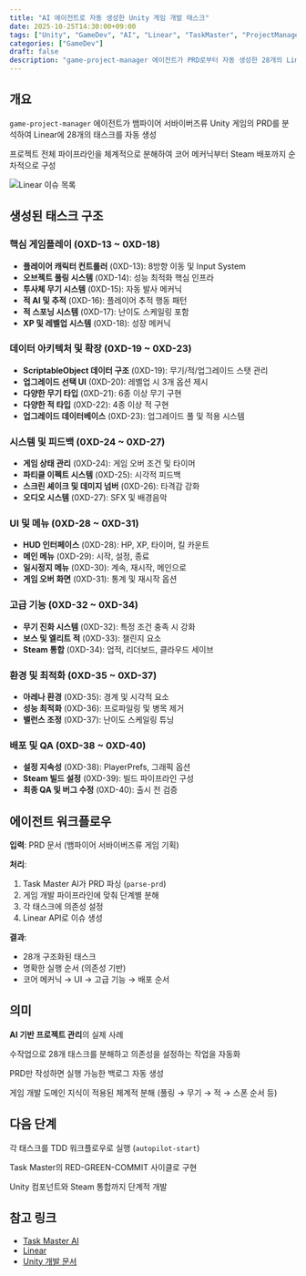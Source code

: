 ```yaml
---
title: "AI 에이전트로 자동 생성한 Unity 게임 개발 태스크"
date: 2025-10-25T14:30:00+09:00
tags: ["Unity", "GameDev", "AI", "Linear", "TaskMaster", "ProjectManagement"]
categories: ["GameDev"]
draft: false
description: "game-project-manager 에이전트가 PRD로부터 자동 생성한 28개의 Linear 이슈 - 뱀파이어 서바이버즈류 게임 개발 전체 파이프라인"
---
```


## 개요

`game-project-manager` 에이전트가 뱀파이어 서바이버즈류 Unity 게임의 PRD를 분석하여 Linear에 28개의 태스크를 자동 생성

프로젝트 전체 파이프라인을 체계적으로 분해하여 코어 메커닉부터 Steam 배포까지 순차적으로 구성

![Linear 이슈 목록](/images/posts/2025-10/linear-issues.png)

## 생성된 태스크 구조

### 핵심 게임플레이 (0XD-13 ~ 0XD-18)
- **플레이어 캐릭터 컨트롤러** (0XD-13): 8방향 이동 및 Input System
- **오브젝트 풀링 시스템** (0XD-14): 성능 최적화 핵심 인프라
- **투사체 무기 시스템** (0XD-15): 자동 발사 메커닉
- **적 AI 및 추적** (0XD-16): 플레이어 추적 행동 패턴
- **적 스포닝 시스템** (0XD-17): 난이도 스케일링 포함
- **XP 및 레벨업 시스템** (0XD-18): 성장 메커닉

### 데이터 아키텍처 및 확장 (0XD-19 ~ 0XD-23)
- **ScriptableObject 데이터 구조** (0XD-19): 무기/적/업그레이드 스탯 관리
- **업그레이드 선택 UI** (0XD-20): 레벨업 시 3개 옵션 제시
- **다양한 무기 타입** (0XD-21): 6종 이상 무기 구현
- **다양한 적 타입** (0XD-22): 4종 이상 적 구현
- **업그레이드 데이터베이스** (0XD-23): 업그레이드 풀 및 적용 시스템

### 시스템 및 피드백 (0XD-24 ~ 0XD-27)
- **게임 상태 관리** (0XD-24): 게임 오버 조건 및 타이머
- **파티클 이펙트 시스템** (0XD-25): 시각적 피드백
- **스크린 셰이크 및 데미지 넘버** (0XD-26): 타격감 강화
- **오디오 시스템** (0XD-27): SFX 및 배경음악

### UI 및 메뉴 (0XD-28 ~ 0XD-31)
- **HUD 인터페이스** (0XD-28): HP, XP, 타이머, 킬 카운트
- **메인 메뉴** (0XD-29): 시작, 설정, 종료
- **일시정지 메뉴** (0XD-30): 계속, 재시작, 메인으로
- **게임 오버 화면** (0XD-31): 통계 및 재시작 옵션

### 고급 기능 (0XD-32 ~ 0XD-34)
- **무기 진화 시스템** (0XD-32): 특정 조건 충족 시 강화
- **보스 및 엘리트 적** (0XD-33): 챌린지 요소
- **Steam 통합** (0XD-34): 업적, 리더보드, 클라우드 세이브

### 환경 및 최적화 (0XD-35 ~ 0XD-37)
- **아레나 환경** (0XD-35): 경계 및 시각적 요소
- **성능 최적화** (0XD-36): 프로파일링 및 병목 제거
- **밸런스 조정** (0XD-37): 난이도 스케일링 튜닝

### 배포 및 QA (0XD-38 ~ 0XD-40)
- **설정 지속성** (0XD-38): PlayerPrefs, 그래픽 옵션
- **Steam 빌드 설정** (0XD-39): 빌드 파이프라인 구성
- **최종 QA 및 버그 수정** (0XD-40): 출시 전 검증

## 에이전트 워크플로우

**입력**: PRD 문서 (뱀파이어 서바이버즈류 게임 기획)

**처리**:
1. Task Master AI가 PRD 파싱 (`parse-prd`)
2. 게임 개발 파이프라인에 맞춰 단계별 분해
3. 각 태스크에 의존성 설정
4. Linear API로 이슈 생성

**결과**:
- 28개 구조화된 태스크
- 명확한 실행 순서 (의존성 기반)
- 코어 메커닉 → UI → 고급 기능 → 배포 순서

## 의미

**AI 기반 프로젝트 관리**의 실제 사례

수작업으로 28개 태스크를 분해하고 의존성을 설정하는 작업을 자동화

PRD만 작성하면 실행 가능한 백로그 자동 생성

게임 개발 도메인 지식이 적용된 체계적 분해 (풀링 → 무기 → 적 → 스폰 순서 등)

## 다음 단계

각 태스크를 TDD 워크플로우로 실행 (`autopilot-start`)

Task Master의 RED-GREEN-COMMIT 사이클로 구현

Unity 컴포넌트와 Steam 통합까지 단계적 개발

## 참고 링크

- [Task Master AI](https://github.com/tassj0/task-master-ai)
- [Linear](https://linear.app)
- [Unity 개발 문서](https://docs.unity3d.com)

